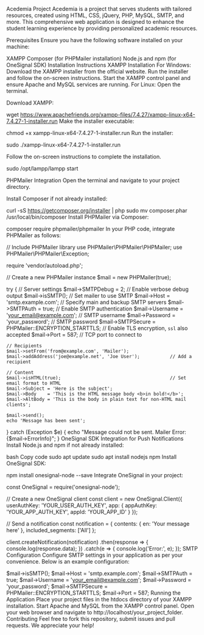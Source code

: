 Acedemia Project
Acedemia is a project that serves students with tailored resources, created using HTML, CSS, jQuery, PHP, MySQL, SMTP, and more. This comprehensive web application is designed to enhance the student learning experience by providing personalized academic resources.

Prerequisites
Ensure you have the following software installed on your machine:

XAMPP
Composer (for PHPMailer installation)
Node.js and npm (for OneSignal SDK)
Installation Instructions
XAMPP Installation
For Windows:
Download the XAMPP installer from the official website.
Run the installer and follow the on-screen instructions.
Start the XAMPP control panel and ensure Apache and MySQL services are running.
For Linux:
Open the terminal.

Download XAMPP:

wget https://www.apachefriends.org/xampp-files/7.4.27/xampp-linux-x64-7.4.27-1-installer.run
Make the installer executable:

chmod +x xampp-linux-x64-7.4.27-1-installer.run
Run the installer:

sudo ./xampp-linux-x64-7.4.27-1-installer.run

Follow the on-screen instructions to complete the installation.

sudo /opt/lampp/lampp start

PHPMailer Integration
Open the terminal and navigate to your project directory.

Install Composer if not already installed:


curl -sS https://getcomposer.org/installer | php
sudo mv composer.phar /usr/local/bin/composer
Install PHPMailer via Composer:


composer require phpmailer/phpmailer
In your PHP code, integrate PHPMailer as follows:


// Include PHPMailer library
use PHPMailer\PHPMailer\PHPMailer;
use PHPMailer\PHPMailer\Exception;

require 'vendor/autoload.php';

// Create a new PHPMailer instance
$mail = new PHPMailer(true);

try {
    // Server settings
    $mail->SMTPDebug = 2;                                       // Enable verbose debug output
    $mail->isSMTP();                                            // Set mailer to use SMTP
    $mail->Host       = 'smtp.example.com';                     // Specify main and backup SMTP servers
    $mail->SMTPAuth   = true;                                   // Enable SMTP authentication
    $mail->Username   = 'your_email@example.com';               // SMTP username
    $mail->Password   = 'your_password';                        // SMTP password
    $mail->SMTPSecure = PHPMailer::ENCRYPTION_STARTTLS;         // Enable TLS encryption, `ssl` also accepted
    $mail->Port       = 587;                                    // TCP port to connect to

    // Recipients
    $mail->setFrom('from@example.com', 'Mailer');
    $mail->addAddress('joe@example.net', 'Joe User');           // Add a recipient

    // Content
    $mail->isHTML(true);                                        // Set email format to HTML
    $mail->Subject = 'Here is the subject';
    $mail->Body    = 'This is the HTML message body <b>in bold!</b>';
    $mail->AltBody = 'This is the body in plain text for non-HTML mail clients';

    $mail->send();
    echo 'Message has been sent';
} catch (Exception $e) {
    echo "Message could not be sent. Mailer Error: {$mail->ErrorInfo}";
}
OneSignal SDK Integration for Push Notifications
Install Node.js and npm if not already installed:

bash
Copy code
sudo apt update
sudo apt install nodejs npm
Install OneSignal SDK:


npm install onesignal-node --save
Integrate OneSignal in your project:


const OneSignal = require('onesignal-node');

// Create a new OneSignal client
const client = new OneSignal.Client({
    userAuthKey: 'YOUR_USER_AUTH_KEY',
    app: { appAuthKey: 'YOUR_APP_AUTH_KEY', appId: 'YOUR_APP_ID' }
});

// Send a notification
const notification = {
    contents: {
        en: 'Your message here'
    },
    included_segments: ['All']
};

client.createNotification(notification)
    .then(response => {
        console.log(response.data);
    })
    .catch(e => {
        console.log('Error:', e);
    });
SMTP Configuration
Configure SMTP settings in your application as per your convenience. Below is an example configuration:


$mail->isSMTP();
$mail->Host = 'smtp.example.com';
$mail->SMTPAuth = true;
$mail->Username = 'your_email@example.com';
$mail->Password = 'your_password';
$mail->SMTPSecure = PHPMailer::ENCRYPTION_STARTTLS;
$mail->Port = 587;
Running the Application
Place your project files in the htdocs directory of your XAMPP installation.
Start Apache and MySQL from the XAMPP control panel.
Open your web browser and navigate to http://localhost/your_project_folder.
Contributing
Feel free to fork this repository, submit issues and pull requests. We appreciate your help!
